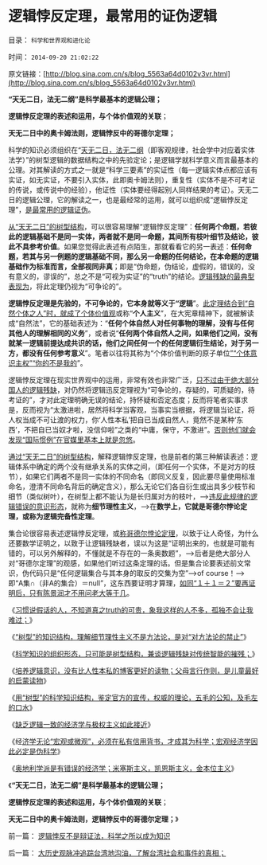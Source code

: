 # 逻辑悖反定理，最常用的证伪逻辑

目录： `科学和世界观和进化论` 

时间： `2014-09-20 21:02:22` 

原文链接：[http://blog.sina.com.cn/s/blog_5563a64d0102v3vr.html](http://blog.sina.com.cn/s/blog_5563a64d0102v3vr.html)

**“天无二日，法无二纲”是科学最基本的逻辑公理；**

**逻辑悖反定理的表述和运用，与个体价值观的关联**；

**天无二日中的奥卡姆法则，逻辑悖反中的哥德尔定理；**

科学的知识必须组织在“[天无二日，法无二纲](../../../2012/3/15/科学中没有哲学的位置；信仰的位置在那里？.md)（即客观规律，社会学中对应着实体法学）”的树型逻辑的数据结构之中的先验定论；是逻辑学就科学意义而言最基本的公理。对其解读的方式之一就是“科学三要素”的实证性（每一逻辑实体点都应该有实证，如无实证，不要引入实体，此即奥卡姆法则），重复性（实体不是不可考证的传说，或传说中的经验），他证性（实体要经得起别人同样结果的考证）。天无二日的逻辑公理，它的解读之一，也是最经常的运用，就可以组织成“逻辑悖反定理”，[是最常用的逻辑证伪](../../../2013/11/10/理解先验的概念，才能理解科学的世界观和沟通的方法论；.md)。

[从“天无二日”的树型结构](../../../2012/3/14/天无二日的科学和哲学信仰的“整体性”.md)，可以很容易理解“逻辑悖反定理”：**任何两个命题，若彼此的逻辑基础不是同一实体，两者就不是同一命题，其间所有枝叶细节及结论，彼此不具参考价值**。如果您觉得此表述有点陌生，那就看看它的另一表述：**任何命题，若其与另一例题的逻辑基础不同，那么另一命题的任何结论，在本命题的逻辑基础作为标准而言，全部视同非真**；即是“伪命题，伪结论，虚假的，错误的，没有意义的，谬误的”，总之不是“可视为实证”的“truth”的结论。[逻辑残缺的最典型表现为](../../../2011/2/3/人科动物的生物行为分析和进化规律.md)，将此定理仍视为“可争论的”。

**逻辑悖反定理是先验的，不可争论的，它本身就等义于“逻辑**”。[此定理结合到“自然个体之人”时，就成了个体价值观](../../../2011/2/1/什么是人权？人道主义？和维护法纪.md)或称“**个人主义**”，在大宪章精神下，就被解读成“自然法”，它的基础表述为：“**任何个体自然人对任何事物的理解，没有与任何其他人的理解相同的义务**”，或者说“**任何两个体自然人之间，如果他们之间，没有就某一逻辑前提达成共识的话，他们之间任何一个的任何逻辑衍生结论，对于另一方，都没有任何参考意义**”。笔者以往将其称为“个体价值判断的原子单位[”“个体意识主权”“你的不是我的](../../../2011/3/2/个体意识主权不是信仰：你的意识，不是别人的意识.md)”。

逻辑悖反定理在现实世界观中的运用，非常有效也非常广泛，[只不过由于绝大部分国人的逻辑残缺](../../../2014/9/14/理解科学知识的“树型”数据结构，及逻辑残缺对智能的摧残；.md)，对仍然将逻辑迅反定理视为“可争论的，存疑的，可质疑的，待考证的”，才对此定理明确无误的结论，持怀疑和否定态度；反而将笔者实事求是，反而视为“太激进啦，居然将科学当客观，当事实当根据，将逻辑当论证，将人权当成不可让渡的权力，你‘人性本私’把自已当成自然人，竟然不是某种‘东西’，不把自已当奴才啦，没信仰啦”之类的“中庸，保守，不激进”。[否则他们就会发现“国际惯例”在官媒里基本上就是忽悠](../../../2013/1/26/水利帝国和科斯定理都是以偏概全，盲目接轨中国的国际惯例；.md)。

[通过“天无二日”的树型结构](../../../2012/3/14/系统论,进化论和信息系统.md)，解释逻辑悖反定理，也是前者的第三种解读表述：逻辑体系中确定的两个没有继承关系的实体之间，（即任何一个实体，不是对方的枝节），如果它们两者不是同一实体的不同命名（即同义反复，因此要尽量使用标准命名，澄清不同命名背后的确定含义），那么无论它们各自衍生或出具多少枝节和细节（类似树叶），在树型上都不能认为是长归属对方的枝叶，——>[违反此规律的逻辑错误的意识形态](../../../2014/9/13/科学的世界观和方法论，与传统公知，逻辑冲突不可调和；.md)，就称为**细节理性主义**，——>在**数学上，它就是哥德尔悖论定理，或称为逻辑完备性定理**。

集合论很容易表述逻辑悖反定理，或[称哥德尔悖论定理](../../../2009/6/9/正确处理宗教及唯心信仰和科学实证性的关系.md)，以致于让人奇怪，为什么还要数学证明之，以致于让逻辑残缺者，误以为这是“证明出来的，也就是可能有错的，可以另外解释的，不懂就是不存在的一条奥数题”，——>后者是绝大部分人对“哥德尔定理”的观感，如果他们听过这条定理的话。但是集合论要表述前文常识，伪代码只是“任何逻辑集合与其本身的取反的交集为空”——>of
course！——>即“A集∩（非A的集合）＝null”，这东西要证明才算理，[如同“１＋１＝２”要再证明后，只有陈景润才不用问老大等于几](../../../2011/1/22/科学是真理的天敌,实证无所谓真理.md)。

《[习惯说假话的人，不知道真之truth的可贵，象我这样的人不多，孤独不会让我难过；](../../../2014/9/12/象我这样的人不多，孤独不会让我难过；.md)》

《[“树型”的知识结构，理解细节理性主义不是方法论，是对“对方法论的禁止”](../../../2014/9/13/科学的世界观和方法论，与传统公知，逻辑冲突不可调和；.md)》

《[科学知识的组织形态，只可能是树型结构，兼谈逻辑残缺对传统智能的摧残；](../../../2014/9/14/理解科学知识的“树型”数据结构，及逻辑残缺对智能的摧残；.md)》

《[培养逻辑意识，没有比人性本私的博客更好的读物；父母言行作则，是儿童最好的启蒙读物](../../../2014/9/15/人性本私或是最好的逻辑读物，父母是儿童最好的启蒙读物.md)》

《[用“树型”的科学知识结构，鉴定官方的宣传，权威的理论，五毛的公知，及毛左的口水](../../../2014/9/16/逻辑鉴定宣传，理论，权威，公知，五毛，和毛左的口水.md)》

《[缺乏逻辑一致的经济学与极权主义如此接近](../../../2014/9/17/缺乏逻辑一致的经济学与极权主义如此接近！.md)》

《经[济学无论“宏观或微观”，必须在私有信用背书，才成其为科学；宏观经济学因此必定是伪科学](../../../2014/9/18/“微观经济学”被政治宏观化，将导致资源超配和特殊利益集团.md)》

《[奥地利学派是有错误的经济学；米塞斯主义，凯恩斯主义，金本位主义](../../../2014/9/19/现代经济学的“现代≠科学”，奥地利学派的错误，及凯恩斯中的正确.md)》

《**“天无二日，法无二纲”是科学最基本的逻辑公理；**

**逻辑悖反定理的表述和运用，与个体价值观的关联**；

**天无二日中的奥卡姆法则，逻辑悖反中的哥德尔定理；**》

前一篇： [逻辑悖反不是辩证法，科学之所以成为知识](../../../2014/9/21/逻辑悖反不是辩证法，科学之所以成为知识.md)

后一篇： [大历史观脉冲追踪台湾地沟油，了解台湾社会和事件的真相；](../../../2014/9/16/大历史观脉冲追踪台湾地沟油，了解台湾社会和事件的真相；.md)

